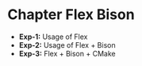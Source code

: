 # Chapter Flex Bison

- **Exp-1:** Usage of Flex
- **Exp-2:** Usage of Flex + Bison
- **Exp-3:** Flex + Bison + CMake
